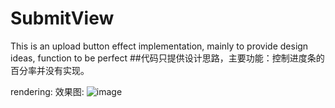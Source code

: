 # SubmitView
This is an upload button effect implementation, mainly to provide design ideas, function to be perfect
##代码只提供设计思路，主要功能：控制进度条的百分率并没有实现。

rendering: 效果图:
 ![image](https://github.com/DMDavid/SubmitView/blob/master/SubmitAnimation/rendering.gif)
